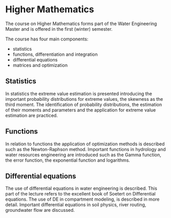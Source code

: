 # Higher Mathematics
The course on Higher Mathematics forms part of the Water Engineering Master and is offered in the first (winter) semester.

The course has four main components:
- statistics
- functions, differentiation and integration
- differential equations
- matrices and optimization

## Statistics

In statistics the extreme value estimation is presented introducing the important probability distributions for extreme values, the skewness as the third moment. The identification of probability distributions, the estimation of their moments and parameters and the application for extreme value estimation are practiced. 

## Functions

In relation to functions the application of optimization methods is described such as the Newton-Raphson method. Important functions in hydrology and water resources engineering are introduced such as the Gamma function, the error function, the exponential function and logarithms. 

## Differential equations

The use of differential equations in water engineering is described. This part of the lecture refers to the excellent book of Soetert on Differential equations. The use of DE in compartment modeling, is described in more detail. Important differential equations in soil physics, river routing, groundwater flow are discussed. 
